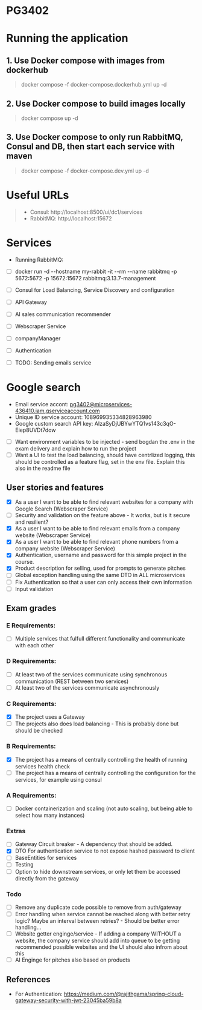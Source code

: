 # PG3402

# Running the application
## 1. Use Docker compose with images from dockerhub
> docker compose -f docker-compose.dockerhub.yml up -d

## 2. Use Docker compose to build images locally
> docker compose up -d

## 3. Use Docker compose to only run RabbitMQ, Consul and DB, then start each service with maven

> docker compose -f docker-compose.dev.yml up -d


# Useful URLs
> - Consul: http://localhost:8500/ui/dc1/services
> - RabbitMQ: http://localhost:15672


# Services

- Running RabbitMQ:
- [ ] docker run -d --hostname my-rabbit -it --rm --name rabbitmq -p 5672:5672 -p 15672:15672 rabbitmq:3.13.7-management
- [ ] Consul for Load Balancing, Service Discovery and configuration
- [ ] API Gateway

- [ ] AI sales communication recommender
- [ ] Webscraper Service
- [ ] companyManager
- [ ] Authentication
- [ ] TODO: Sending emails service

# Google search 
 - Email service accont:  pg3402@microservices-436410.iam.gserviceaccount.com 
 - Unique ID service account: 108969935334828963980
 - Google custom search API key:  AIzaSyDjUBYwYTQ1vs143c3qO-Eiep8UVDt7dow

- [ ] Want environment variables to be injected - send bogdan the .env in the exam delivery and explain how to run the project
- [ ] Want a UI to test the load balancing, should have centrlized logging, this should be controlled as a feature flag, set in the env file. Explain this also in the readme file

## User stories and features
- [X] As a user I want to be able to find relevant websites for a company with Google Search (Webscraper Service)
- [ ] Security and validation on the feature above - It works, but is it secure and resilient?
- [X] As a user I want to be able to find relevant emails from a company website (Webscraper Service)
- [X] As a user I want to be able to find relevant phone numbers from a company website (Webscraper Service)
- [X] Authentication, username and password for this simple project in the course.
- [X] Product description for selling, used for prompts to generate pitches
- [ ] Global exception handling using the same DTO in ALL microservices
- [ ] Fix Authentication so that a user can only access their own information
- [ ] Input validation

## Exam grades
### E Requirements:
- [ ] Multiple services that fulfull different functionality and communicate with each other

### D Requirements:
- [ ] At least two of the services communicate using synchronous communication (REST between two services)
- [ ] At least two of the services communicate asynchronously

### C Requirements:
- [X] The project uses a Gateway
- [ ] The projects also does load balancing
        - This is probably done but should be checked

### B Requirements:
- [X] The project has a means of centrally controlling the health of running services health check
- [ ] The project has a means of centrally controlling the configuration for the services, for example using consul

### A Requirements:
- [ ] Docker containerization and scaling (not auto scaling, but being able to select how many instances)

### Extras
- [ ] Gateway Circuit breaker - A dependency that should be added.
- [X] DTO For authentication service to not expose hashed password to client
- [ ] BaseEntities for services
- [ ] Testing
- [ ] Option to hide downstream services, or only let them be accessed directly from the gateway

### Todo
- [ ] Remove any duplicate code possible to remove from auth/gateway
- [ ] Error handling when service cannot be reached along with better retry logic? Maybe an interval between retries? - Should be better error handling...
- [ ] Website getter enginge/service - If adding a company WITHOUT a website, the company service should add into queue to be getting recommended possible websites and the UI should also infrom about this
- [ ] AI Enginge for pitches also based on products

## References
- For Authentication: https://medium.com/@rajithgama/spring-cloud-gateway-security-with-jwt-23045ba59b8a